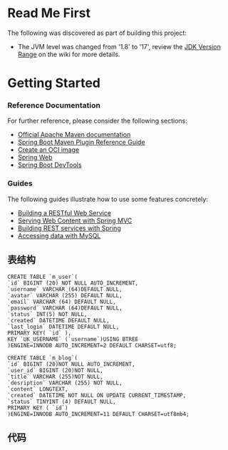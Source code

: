 # Read Me First
The following was discovered as part of building this project:

* The JVM level was changed from '1.8' to '17', review the [JDK Version Range](https://github.com/spring-projects/spring-framework/wiki/Spring-Framework-Versions#jdk-version-range) on the wiki for more details.

# Getting Started

### Reference Documentation
For further reference, please consider the following sections:

* [Official Apache Maven documentation](https://maven.apache.org/guides/index.html)
* [Spring Boot Maven Plugin Reference Guide](https://docs.spring.io/spring-boot/docs/3.1.0/maven-plugin/reference/html/)
* [Create an OCI image](https://docs.spring.io/spring-boot/docs/3.1.0/maven-plugin/reference/html/#build-image)
* [Spring Web](https://docs.spring.io/spring-boot/docs/3.1.0/reference/htmlsingle/#web)
* [Spring Boot DevTools](https://docs.spring.io/spring-boot/docs/3.1.0/reference/htmlsingle/#using.devtools)

### Guides
The following guides illustrate how to use some features concretely:

* [Building a RESTful Web Service](https://spring.io/guides/gs/rest-service/)
* [Serving Web Content with Spring MVC](https://spring.io/guides/gs/serving-web-content/)
* [Building REST services with Spring](https://spring.io/guides/tutorials/rest/)
* [Accessing data with MySQL](https://spring.io/guides/gs/accessing-data-mysql/)

## 表结构
    CREATE TABLE `m_user`(
	`id` BIGINT (20) NOT NULL AUTO_INCREMENT,
	`username` VARCHAR (64)DEFAULT NULL,
	`avatar` VARCHAR (255) DEFAULT NULL,
	`email` VARCHAR (64) DEFAULT NULL,
	`password` VARCHAR (64)DEFAULT NULL,
	`status` INT(5) NOT NULL,
	`created` DATETIME DEFAULT NULL,
	`last_login` DATETIME DEFAULT NULL,
	PRIMARY KEY( `id` ),
	KEY `UK_USERNAME` (`username`)USING BTREE
	)ENGINE=INNODB AUTO_INCREMENT=2 DEFAULT CHARSET=utf8;
	
	CREATE TABLE `m_blog`(
	`id` BIGINT (20)NOT NULL AUTO_INCREMENT,
	`user_id` BIGINT (20)NOT NULL,
	`title` VARCHAR (255)NOT NULL,
	`desription` VARCHAR (255) NOT NULL,
	`content` LONGTEXT,
	`created` DATETIME NOT NULL ON UPDATE CURRENT_TIMESTAMP,
	`status` TINYINT (4) DEFAULT NULL,
	PRIMARY KEY ( `id`)
	)ENGINE=INNODB AUTO_INCREMENT=11 DEFAULT CHARSET=utf8mb4;
## 代码